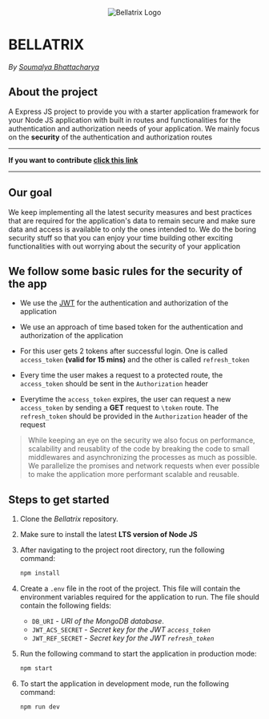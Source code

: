 <p align="center">
<img src="https://github.com/GDSC-TMSL/Bellatrix/blob/main/Public/bellatrix%20solid.png" alt="Bellatrix Logo">
</p>

# BELLATRIX

_By [Soumalya Bhattacharya](https://github.com/opticSquid)_

## About the project

A Express JS project to provide you with a starter application framework for your Node JS application with built in routes and functionalities for the authentication and authorization needs of your application. We mainly focus on the **security** of the authentication and authorization routes

---

**If you want to contribute [click this link](https://github.com/GDSC-TMSL/Bellatrix)**

---

## Our goal

We keep implementing all the latest security measures and best practices that are required for the application's data to remain secure and make sure data and access is available to only the ones intended to. We do the boring security stuff so that you can enjoy your time building other exciting functionalities with out worrying about the security of your application

## We follow some basic rules for the security of the app

- We use the [JWT](https://jwt.io/) for the authentication and authorization of the application

- We use an approach of time based token for the authentication and authorization of the application
- For this user gets 2 tokens after successful login. One is called `access_token` **(valid for 15 mins)** and the other is called `refresh_token`
- Every time the user makes a request to a protected route, the `access_token` should be sent in the `Authorization` header

- Everytime the `access_token` expires, the user can request a new `access_token` by sending a **GET** request to `\token` route. The `refresh_token` should be provided in the `Authorization` header of the request

> While keeping an eye on the security we also focus on performance, scalability and reusablity of the code by breaking the code to small middlewares and asynchronizing the processes as much as possible. We parallelize the promises and network requests when ever possible to make the application more performant scalable and reusable.

## Steps to get started

1. Clone the _Bellatrix_ repository.
2. Make sure to install the latest **LTS version of Node JS**
3. After navigating to the project root directory, run the following command:

   ```sh
   npm install
   ```

4. Create a `.env` file in the root of the project. This file will contain the environment variables required for the application to run.
   The file should contain the following fields:

   - `DB_URI` - _URI of the MongoDB database_.
   - `JWT_ACS_SECRET` - _Secret key for the JWT `access_token`_
   - `JWT_REF_SECRET` - _Secret key for the JWT `refresh_token`_

5. Run the following command to start the application in production mode:

   ```sh
   npm start
   ```

6. To start the application in development mode, run the following command:

   ```sh
   npm run dev
   ```
